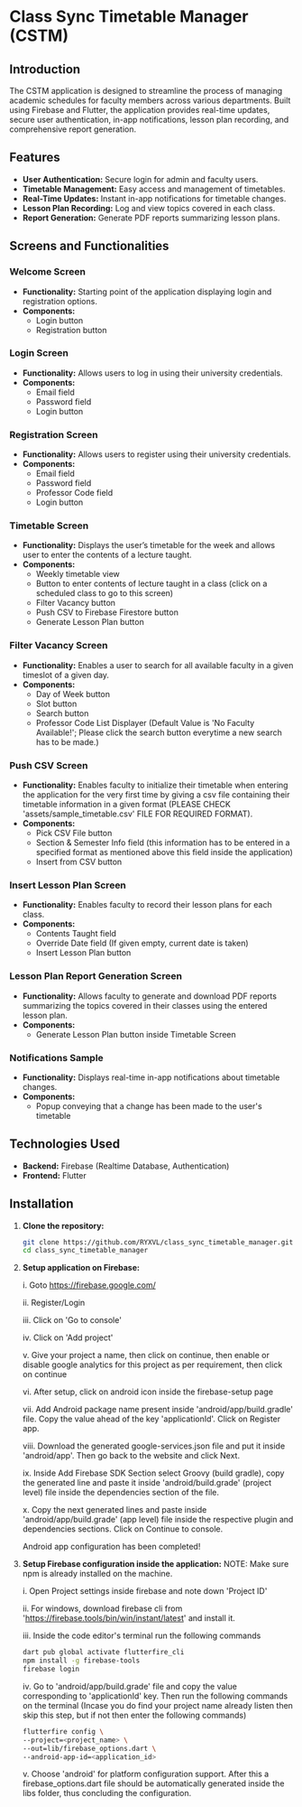 # Class Sync Timetable Manager (CSTM)

## Introduction

The CSTM application is designed to streamline the process of managing academic schedules for faculty members across various departments. Built using Firebase and Flutter, the application provides real-time updates, secure user authentication, in-app notifications, lesson plan recording, and comprehensive report generation.

## Features

- **User Authentication:** Secure login for admin and faculty users.
- **Timetable Management:** Easy access and management of timetables.
- **Real-Time Updates:** Instant in-app notifications for timetable changes.
- **Lesson Plan Recording:** Log and view topics covered in each class.
- **Report Generation:** Generate PDF reports summarizing lesson plans.

## Screens and Functionalities

### Welcome Screen
- **Functionality:** Starting point of the application displaying login and registration options.
- **Components:**
    - Login button
    - Registration button

### Login Screen
- **Functionality:** Allows users to log in using their university credentials.
- **Components:**
    - Email field
    - Password field
    - Login button

### Registration Screen
- **Functionality:** Allows users to register using their university credentials.
- **Components:**
    - Email field
    - Password field
    - Professor Code field
    - Login button

### Timetable Screen
- **Functionality:** Displays the user’s timetable for the week and allows user to enter the contents of a lecture taught.
- **Components:**
    - Weekly timetable view
    - Button to enter contents of lecture taught in a class (click on a scheduled class to go to this screen)
    - Filter Vacancy button
    - Push CSV to Firebase Firestore button
    - Generate Lesson Plan button

### Filter Vacancy Screen
- **Functionality:** Enables a user to search for all available faculty in a given timeslot of a given day.
- **Components:**
    - Day of Week button
    - Slot button
    - Search button
    - Professor Code List Displayer (Default Value is 'No Faculty Available!'; Please click the search button everytime a new search has to be made.)

### Push CSV Screen
- **Functionality:** Enables faculty to initialize their timetable when entering the application for the very first time by giving a csv file containing their timetable information in a given format (PLEASE CHECK 'assets/sample_timetable.csv' FILE FOR REQUIRED FORMAT).
- **Components:**
    - Pick CSV File button
    - Section & Semester Info field (this information has to be entered in a specified format as mentioned above this field inside the application)
    - Insert from CSV button

### Insert Lesson Plan Screen
- **Functionality:** Enables faculty to record their lesson plans for each class.
- **Components:**
    - Contents Taught field
    - Override Date field (If given empty, current date is taken)
    - Insert Lesson Plan button

### Lesson Plan Report Generation Screen
- **Functionality:** Allows faculty to generate and download PDF reports summarizing the topics covered in their classes using the entered lesson plan.
- **Components:**
    - Generate Lesson Plan button inside Timetable Screen

### Notifications Sample
- **Functionality:** Displays real-time in-app notifications about timetable changes.
- **Components:**
    - Popup conveying that a change has been made to the user's timetable

## Technologies Used

- **Backend:** Firebase (Realtime Database, Authentication)
- **Frontend:** Flutter

## Installation

1. **Clone the repository:**
   ```bash
   git clone https://github.com/RYXVL/class_sync_timetable_manager.git
   cd class_sync_timetable_manager

2. **Setup application on Firebase:**

   i. Goto https://firebase.google.com/

   ii. Register/Login

   iii. Click on 'Go to console'

   iv. Click on 'Add project'

   v. Give your project a name, then click on continue, then enable or disable google analytics for this project as per requirement, then click on continue

   vi. After setup, click on android icon inside the firebase-setup page

   vii. Add Android package name present inside 'android/app/build.gradle' file. Copy the value ahead of the key 'applicationId'. Click on Register app.

   viii. Download the generated google-services.json file and put it inside 'android/app'. Then go back to the website and click Next.

   ix. Inside Add Firebase SDK Section select Groovy (build gradle), copy the generated line and paste it inside 'android/build.grade' (project level) file inside the dependencies section of the file.

   x. Copy the next generated lines and paste inside 'android/app/build.grade' (app level) file inside the respective plugin and dependencies sections. Click on Continue to console.

   Android app configuration has been completed!

3. **Setup Firebase configuration inside the application:**
   NOTE: Make sure npm is already installed on the machine.

   i. Open Project settings inside firebase and note down 'Project ID'

   ii. For windows, download firebase cli from 'https://firebase.tools/bin/win/instant/latest' and install it.

   iii. Inside the code editor's terminal run the following commands
   ```bash
   dart pub global activate flutterfire_cli
   npm install -g firebase-tools
   firebase login
   ```

   iv. Go to 'android/app/build.grade' file and copy the value corresponding to 'applicationId' key. Then run the following commands on the terminal (Incase you do find your project name already listen then skip this step, but if not then enter the following commands)
   ```bash
   flutterfire config \
   --project=<project_name> \
   --out=lib/firebase_options.dart \
   --android-app-id=<application_id>
   ```

   v. Choose 'android' for platform configuration support. After this a firebase_options.dart file should be automatically generated inside the libs folder, thus concluding the configuration.
